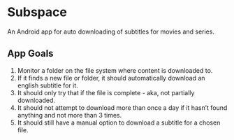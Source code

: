# Subspace
An Android app for auto downloading of subtitles for movies and series.

## App Goals
1. Monitor a folder on the file system where content is downloaded to.
2. If it finds a new file or folder, it should automatically download an english subtitle for it.
3. It should only try that if the file is complete - aka, not partially downloaded.
4. It should not attempt to download more than once a day if it hasn’t found anything and not more than 3 times.
5. It should still have a manual option to download a subtitle for a chosen file.
